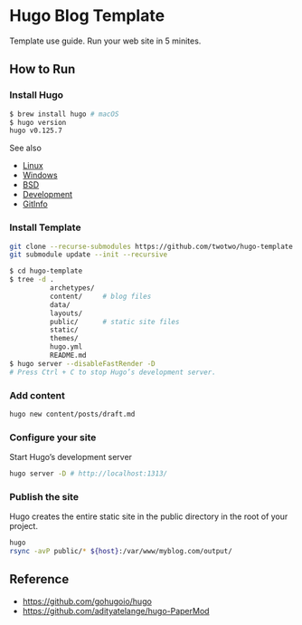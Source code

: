 # Hugo Blog Template

Template use guide. Run your web site in 5 minites.

## How to Run

### Install Hugo

```bash
$ brew install hugo # macOS
$ hugo version
hugo v0.125.7
```

See also

- [Linux](https://gohugo.io/installation/linux/)
- [Windows](https://gohugo.io/installation/windows/)
- [BSD](https://gohugo.io/installation/bsd/)
- [Development](https://gohugo.io/contribute/development/)
- [GitInfo](https://gohugo.io/methods/page/gitinfo/)

### Install Template

```bash
git clone --recurse-submodules https://github.com/twotwo/hugo-template # or
git submodule update --init --recursive
```

```bash
$ cd hugo-template
$ tree -d .
          archetypes/
          content/     # blog files
          data/
          layouts/
          public/      # static site files
          static/
          themes/
          hugo.yml
          README.md
$ hugo server --disableFastRender -D
# Press Ctrl + C to stop Hugo’s development server.
```

### Add content

```bash
hugo new content/posts/draft.md
```

### Configure your site

Start Hugo’s development server

```bash
hugo server -D # http://localhost:1313/
```

### Publish the site

Hugo creates the entire static site in the public directory in the root of your project.

```bash
hugo
rsync -avP public/* ${host}:/var/www/myblog.com/output/
```

## Reference

- <https://github.com/gohugoio/hugo>
- <https://github.com/adityatelange/hugo-PaperMod>

